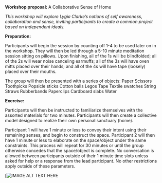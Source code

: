 **Workshop proposal:** A Collaborative Sense of Home

*This workshop will explore Lygia Clarke’s notions of self awareness, collaboration and sense, inviting participants to create a common project based on independent ideals.*   

**Preparation:**

Participants will begin the session by counting off 1-4 to be used later on in the workshop.  They will then be led through a 5-10 minute meditation session sitting on pillows.  Upon finishing, all of the 1s will be blindfolded; all of the 2s will wear noise canceling earmuffs; all of the 3s will have oven mitts placed over their hands; and all of the 4s will have tape (loosely) placed over their mouths.  

The group will then be presented with a series of objects: 
Paper
Scissors
Toothpicks
Popsicle sticks
Cotton balls
Legos
Tape
Textile swatches
String
Straws
Rubberbands
Paperclips
Cardboard slabs
Water

**Exercise:**

Participants will then be instructed to familiarize themselves with the assorted materials for two minutes.  Participants will then create a collective model designed to realize their own personal sanctuary (home).  

Participant 1 will have 1 minute or less to convey their intent using their remaining senses, and begin to construct the space.  Participant 2 will then have 1 minute or less to elaborate on the space/object under the same constraints.  This process will repeat for 30 minutes or until the group otherwise concedes that the space/object is complete.  No conversation is allowed between participants outside of their 1 minute time slots unless asked for help or a response from the lead participant.  No other restrictions apply outside of these parameters.  

[![IMAGE ALT TEXT HERE](https://github.com/jps723/teachingasart2018/blob/master/assignments/5_Midterm/img/origami%20bed.png)


